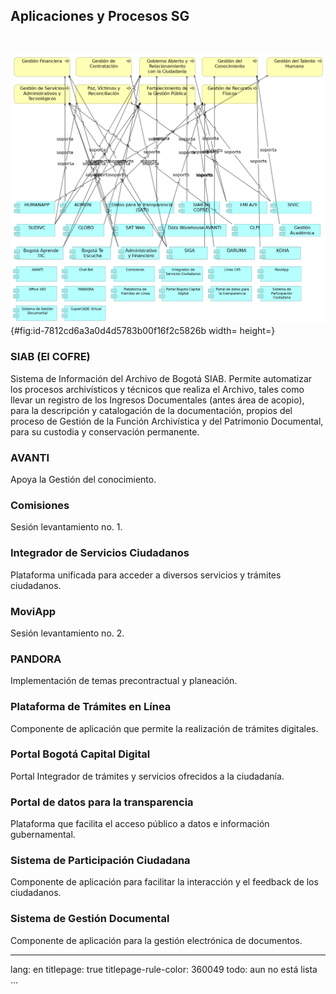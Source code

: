 
## Aplicaciones y Procesos SG

> 

<br>


![06.2n3. Aplicacion. Aplc y Procesos. _Fuente: Propuesta servicios de ingeniería y evaluación de arquitectura $APP $CLIENTE (2025)_](images/06.2n3.Aplicacion.AplcyProcesos.png){#fig:id-7812cd6a3a0d4d5783b00f16f2c5826b width= height=}

### SIAB (El COFRE)
Sistema de Información del Archivo de Bogotá SIAB. Permite automatizar los procesos archivísticos y técnicos que realiza el Archivo, tales como llevar un registro de los Ingresos Documentales (antes área de acopio), para la descripción y catalogación de la documentación, propios del proceso de Gestión de la Función Archivística y del Patrimonio Documental, para su custodia y conservación permanente.
### AVANTI
Apoya la Gestión del conocimiento.

### Comisiones
Sesión levantamiento no. 1.

### Integrador de Servicios Ciudadanos
Plataforma unificada para acceder a diversos servicios y trámites ciudadanos.
### MoviApp
Sesión levantamiento no. 2.
### PANDORA
Implementación de temas precontractual y planeación.
### Plataforma de Trámites en Línea
Componente de aplicación que permite la realización de trámites digitales.
### Portal Bogotá Capital Digital
Portal Integrador de trámites y servicios ofrecidos a la ciudadanía.
### Portal de datos para la transparencia
Plataforma que facilita el acceso público a datos e información gubernamental.
### Sistema de Participación Ciudadana
Componente de aplicación para facilitar la interacción y el feedback de los ciudadanos.
### Sistema de Gestión Documental
Componente de aplicación para la gestión electrónica de documentos.





---
lang: en
titlepage: true
titlepage-rule-color: 360049
todo: aun no está lista
...

